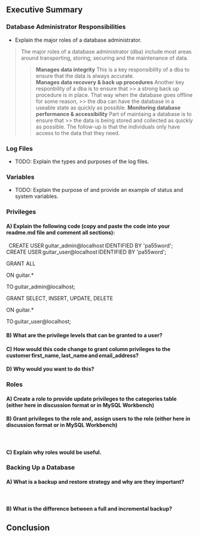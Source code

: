 ## Executive Summary

### Database Administrator Responsibilities
- Explain the major roles of a database administrator.
> The major roles of a database administrator (dba) include most areas around transporting, storing, 
> securing and the maintenance of data.
>> **Manages data integrity** This is a key responsiblilty of a dba to ensure that the data is 
>> always accurate.  
>> **Manages data recovery & back up procedures** Another key responbility of a dba is to ensure that >> a strong back up procedure is in place. That way when the database goes offline for some reason, >> the dba can have the database in a useable state as quickly as possible. 
>> **Monitoring database performance & accessibility** Part of maintaing a database is to ensure that >> the data is being stored and collected as quickly as possible. The follow-up is that the
>> individuals only have access to the data that they need.  


### Log Files
- TODO: Explain the types and purposes of the log files.

### Variables
- TODO: Explain the purpose of and provide an example of status and system variables.

### Privileges

#### A) Explain the following code (copy and paste the code into your readme.md file and comment all sections):  
  
CREATE USER guitar_admin@localhost IDENTIFIED BY 'pa55word';  
CREATE USER guitar_user@localhost IDENTIFIED BY 'pa55word';  

GRANT ALL  

ON guitar.*  

TO guitar_admin@localhost;  

GRANT SELECT, INSERT, UPDATE, DELETE  

ON guitar.*  

TO guitar_user@localhost;  

#### B) What are the privilege levels that can be granted to a user?  

#### C) How would this code change to grant column privileges to the customer first_name, last_name and email_address?   

#### D) Why would you want to do this? 

### Roles

#### A) Create a role to provide update privileges to the categories table (either here in discussion format or in MySQL Workbench)  

#### B) Grant privileges to the role and, assign users to the role (either here in discussion format or in MySQL Workbench)  
 
#### C) Explain why roles would be useful.

### Backing Up a Database

#### A) What is a backup and restore strategy and why are they important?  
  
#### B) What is the difference between a full and incremental backup? 

## Conclusion 
